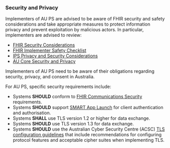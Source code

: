### Security and Privacy

Implementers of AU PS are advised to be aware of FHIR security and safety considerations and take appropriate measures to protect information privacy and prevent exploitation by malicious actors. In particular, implementers are advised to review:

- [FHIR Security Considerations](https://hl7.org/fhir/R4/security.html)
- [FHIR Implementer Safety Checklist](https://hl7.org/fhir/R4/safety.html)
- [IPS Privacy and Security Considerations](https://build.fhir.org/ig/HL7/fhir-ips/Privacy-and-Security-Considerations.html)
- [AU Core Security and Privacy](https://build.fhir.org/ig/hl7au/au-fhir-core/security.html)

Implementers of AU PS need to be aware of their obligations regarding security, privacy, and consent in Australia.

For AU PS, specific security requirements include:
- Systems **SHOULD** conform to [FHIR Communications Security](https://hl7.org/fhir/R4/security.html#http) requirements.
- Systems **SHOULD** support [SMART App Launch](https://hl7.org/fhir/smart-app-launch/) for client authentication and authorisation.
- Systems **SHALL** use TLS version 1.2 or higher for data exchange.
- Systems **SHOULD** use TLS version 1.3 for data exchange.
- Systems **SHOULD** use the Australian Cyber Security Centre (ACSC) [TLS configuration guidelines](https://www.cyber.gov.au/resources-business-and-government/maintaining-devices-and-systems/system-hardening-and-administration/web-hardening/implementing-certificates-tls-https-and-opportunistic-tls) that include recommendations for configuring protocol features and acceptable cipher suites when implementing TLS.
